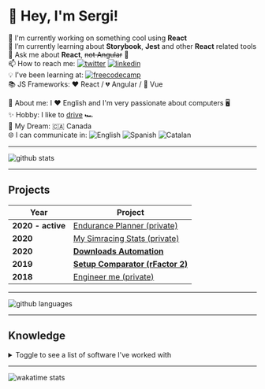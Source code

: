 # 👋 Hey, I'm Sergi!

🔭 I'm currently working on something cool using **React**  
🌱 I’m currently learning about **Storybook**, **Jest** and other **React** related tools  
💬 Ask me about **React**, ~~not Angular~~ 🤷  
📫 How to reach me: [![twitter](https://img.shields.io/badge/twitter-A9DBFA?style=flat-square&logo=twitter&logoColor=1DA1F2)](https://twitter.com/sergiheras) [![linkedin](https://img.shields.io/badge/linkedin-FFF?style=flat-square&logo=linkedin&logoColor=0A66C2)](https://www.linkedin.com/in/sergiheras/)  
💡 I've been learning at: [![freecodecamp](https://img.shields.io/badge/freecodecamp-FFF?style=flat-square&logo=freecodecamp&logoColor=000)](https://www.freecodecamp.org/sergi28)  
📚 JS Frameworks: ♥️ React / 💔 Angular / 🧐 Vue  

🙋 About me: I ♥️ English and I'm very passionate about computers 🖥️  
✨ Hobby: I like to [drive](https://www.twitch.tv/sergi28tv) 🏎️  
💭 My Dream: 🇨🇦 Canada  
🌐 I can communicate in: ![English](https://img.shields.io/badge/English-00247D?style=flat-square&logo=&logoColor=FFF) ![Spanish](https://img.shields.io/badge/Spanish%20%28native%29-AA151B?style=flat-square&logo=&logoColor=FFF) ![Catalan](https://img.shields.io/badge/Catalan%20%28native%29-FFD900?style=flat-square&logo=&logoColor=FFF)

---

![github stats](https://github-readme-stats.vercel.app/api?username=sergih28&show_icons=true&theme=yeblu)

---

## Projects

| Year              | Project                                                                            |
|-------------------|------------------------------------------------------------------------------------|
| **2020 - active** | [Endurance Planner (private)](https://endurance-planner.web.app)                   |
| **2020**          | [My Simracing Stats (private)](https://sergi-heras.herokuapp.com)                  |
| **2020**          | **[Downloads Automation](https://github.com/Sergih28/downloads-automation)**       |
| **2019**          | **[Setup Comparator (rFactor 2)](https://github.com/Sergih28/setup-comparator)**   |
| **2018**          | [Engineer me (private)](https://sergih28.gitlab.io/engineer-me/)                   |

---

![github languages](https://github-readme-stats.vercel.app/api/top-langs/?username=sergih28&layout=compact&theme=yeblu)

---

## Knowledge

<details>
  <summary>Toggle to see a list of software I've worked with</summary>

### Code Editors

##### Using

[![neovim](https://img.shields.io/badge/neovim-BDD6AA?style=flat-square&logo=neovim&logoColor=3E93D3)](https://github.com/Sergih28/dotfiles/tree/master/.config/nvim)
[![vscode](https://img.shields.io/badge/VSCode-FFF?style=flat-square&logo=visualstudiocode&logoColor=016EC5)](https://github.com/microsoft/vscode)

##### Used in the past

[![sublimetext](https://img.shields.io/badge/sublime%20text-4D4D4E?style=flat-square&logo=sublimetext&logoColor=F89820)](https://www.sublimetext.com/)
[![atom](https://img.shields.io/badge/atom-48BA80?style=flat-square&logo=atom&logoColor=F2F8F6)](https://github.com/atom/atom)
[![eclipse](https://img.shields.io/badge/eclipse-E5E3EE?style=flat-square&logo=eclipse&logoColor=353859)](https://www.eclipse.org/)

### Databases

[![mysql](https://img.shields.io/badge/mysql-00688F?style=flat-square&logo=mysql&logoColor=E48E1A)](https://www.mysql.com/)
[![postgresql](https://img.shields.io/badge/postgres-FFF?style=flat-square&logo=postgresql&logoColor=336791)](https://github.com/postgres/postgres)

### Frameworks / Libraries

[![react](https://img.shields.io/badge/react-1F232A?style=flat-square&logo=react&logoColor=61DBFB)](https://github.com/facebook/react)
[![nextjs](https://img.shields.io/badge/nextjs-FFF?style=flat-square&logo=nextdotjs&logoColor=404040)](https://github.com/vercel/next.js)

#### State management

[![redux](https://img.shields.io/badge/redux-FFF?style=flat-square&logo=redux&logoColor=764ABC)](https://github.com/reduxjs/redux)

#### UI

[![material-ui](https://img.shields.io/badge/material%20ui-222222?style=flat-square&logo=materialui&logoColor=0081CB)](https://github.com/mui-org/material-ui)
[![ant design](https://img.shields.io/badge/ant%20design-FFF?style=flat-square&logo=antdesign&logoColor=F7495B)](https://github.com/ant-design/ant-design)
[![storybook](https://img.shields.io/badge/storybook-FFF?style=flat-square&logo=storybook&logoColor=FF4785)](https://github.com/storybookjs/storybook)

#### Testing

[![jest](https://img.shields.io/badge/jest-FFF?style=flat-square&logo=jest&logoColor=C63D14)](https://github.com/facebook/jest)

#### ORM

[![prisma](https://img.shields.io/badge/prisma-1B222D?style=flat-square&logo=prisma&logoColor=FFF)](https://github.com/prisma/prisma)

### Hosting Platforms

[![heroku](https://img.shields.io/badge/heroku-FFF?style=flat-square&logo=heroku&logoColor=6762A6)](https://www.heroku.com/)
[![githubpages](https://img.shields.io/badge/github%20pages-FFF?style=flat-square&logo=github&logoColor=221F1B)](https://pages.github.com/)
[![gitlabpages](https://img.shields.io/badge/gitlab%20pages-FFF?style=flat-square&logo=gitlab&logoColor=E24329)](https://docs.gitlab.com/ee/user/project/pages/)
[![firebase](https://img.shields.io/badge/firebase-FFF?style=flat-square&logo=firebase&logoColor=F6820C)](https://firebase.google.com/)

### Languages

![html](https://img.shields.io/badge/html-F26624?style=flat-square&logo=html5&logoColor=FFF)
![css](https://img.shields.io/badge/css-2162AF?style=flat-square&logo=css3&logoColor=FFF)
![javascript](https://img.shields.io/badge/javascript-F7DF1E?style=flat-square&logo=javascript&logoColor=000)
![sass](https://img.shields.io/badge/sass-FFF?style=flat-square&logo=sass&logoColor=C69)
![typescript](https://img.shields.io/badge/typescript-FFF?style=flat-square&logo=typescript&logoColor=007ACC)
[![python](https://img.shields.io/badge/python-3773A5?style=flat-square&logo=python&logoColor=FFD242)](https://www.python.org/)
[![php](https://img.shields.io/badge/php-6383BB?style=flat-square&logo=php&logoColor=000)](https://www.php.net/)
[![json](https://img.shields.io/badge/json-FFF?style=flat-square&logo=json&logoColor=000)](https://www.json.org/)
![markdown](https://img.shields.io/badge/markdown-FFF?style=flat-square&logo=markdown&logoColor=000)
[![vimscript](https://img.shields.io/badge/vimscript-FFF?style=flat-square&logo=vim&logoColor=039331)](https://devhints.io/vimscript)
![yaml](https://img.shields.io/badge/yaml-FFF?style=flat-square&logo=yaml&logoColor=000)
[![toml](https://img.shields.io/badge/toml-FFF?style=flat-square&logo=toml&logoColor=9C4220)](https://github.com/toml-lang/toml)

#### Linters

##### Configs
[![eslint](https://img.shields.io/badge/eslint-FBFBFB?style=flat-square&logo=eslint&logoColor=3A33D1)](https://gist.github.com/Sergih28/fbedd3c05ad6caa3ea160e16074a3ba2)
[![stylelint](https://img.shields.io/badge/stylelint-FFF?style=flat-square&logo=stylelint&logoColor=000)](https://gist.github.com/Sergih28/0fe894ed806387323d64f2325b6dbaf0)
[![prettier](https://img.shields.io/badge/prettier-1A2C34?style=flat-square&logo=prettier&logoColor=F7BA3E)](https://gist.github.com/Sergih28/3fc7ba50e7dda58d0e91842c85a66c6d)

### Operating Systems

[![arch-linux](https://img.shields.io/badge/arch%20linux-4D4D4D?style=flat-square&logo=archlinux&logoColor=1793D1)](https://archlinux.org/)
[![macOS](https://img.shields.io/badge/macOS-FFF?style=flat-square&logo=apple&logoColor=000)](https://www.apple.com/macos)
[![windows](https://img.shields.io/badge/windows-737373?style=flat-square&logo=windows&logoColor=00AEEF)](https://www.microsoft.com/en-us/windows)

#### Tiling Window Managers

[![bspwm](https://img.shields.io/badge/bspwm-FFF?style=flat-square&logo=bspwm&logoColor=000)](https://github.com/baskerville/bspwm)
[![bspwm](https://img.shields.io/badge/qtile-FFF?style=flat-square&logo=qtile&logoColor=000)](https://github.com/qtile/qtile)

## Package Managers

[![yarn](https://img.shields.io/badge/yarn-FFF?style=flat-square&logo=yarn&logoColor=368FB9)](https://github.com/yarnpkg/yarn)
[![npm](https://img.shields.io/badge/npm-FFF?style=flat-square&logo=npm&logoColor=CB3837)](https://github.com/npm/cli)
[![pacman](https://img.shields.io/badge/pacman-FFF?style=flat-square&logo=pacman&logoColor=000)](https://wiki.archlinux.org/title/pacman)

### Version Control

[![github](https://img.shields.io/badge/github-FFF?style=flat-square&logo=github&logoColor=221F1B)](https://github.com/Sergih28)
[![gitlab](https://img.shields.io/badge/gitlab-FFF?style=flat-square&logo=gitlab&logoColor=E24329)](https://gitlab.com/sergih28)
[![git](https://img.shields.io/badge/git-3E2C00?style=flat-square&logo=git&logoColor=F1502F)](https://github.com/git/git)

</details>

---

![wakatime stats](https://github-readme-stats.vercel.app/api/wakatime?username=sergih28&layout=compact&theme=yeblu)
